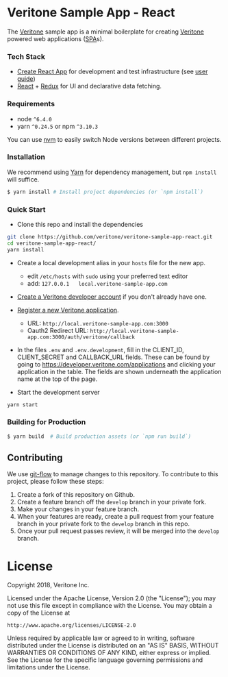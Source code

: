 # Veritone Sample App - React

The [Veritone][veri] sample app is a minimal boilerplate for creating [Veritone][veri] powered web applications ([SPA](https://en.wikipedia.org/wiki/Single-page_application)s).

### Tech Stack
* [Create React App][cra] for development and test infrastructure (see [user guide][cradocs])
* [React][react] + [Redux][redux] for UI and declarative data fetching.

### Requirements
* node `^6.4.0`
* yarn `^0.24.5` or npm `^3.10.3`

You can use [nvm](https://github.com/creationix/nvm#installation) to easily switch Node versions between different projects.

### Installation
We recommend using [Yarn](https://yarnpkg.com/) for dependency management, but `npm install` will suffice.

```bash
$ yarn install # Install project dependencies (or `npm install`)
```

### Quick Start
* Clone this repo and install the dependencies
```sh
git clone https://github.com/veritone/veritone-sample-app-react.git
cd veritone-sample-app-react/
yarn install
```

* Create a local development alias in your `hosts` file for the new app.
  * edit `/etc/hosts` with `sudo` using your preferred text editor
  * add: `127.0.0.1   local.veritone-sample-app.com`

* [Create a Veritone developer account](https://www.veritone.com/onboarding/#/signUp?type=developer) if you don't already have one.

* [Register a new Veritone application](https://developer.veritone.com/applications/overview/new/details).
  * URL: `http://local.veritone-sample-app.com:3000`
  * Oauth2 Redirect URL: `http://local.veritone-sample-app.com:3000/auth/veritone/callback`

* In the files `.env` and `.env.development`, fill in the CLIENT_ID, CLIENT_SECRET and CALLBACK_URL fields. These can be found by going to https://developer.veritone.com/applications and clicking your application in the table. The fields are shown underneath the application name at the top of the page.

* Start the development server
```sh
yarn start
```

### Building for Production
```bash
$ yarn build  # Build production assets (or `npm run build`)
```

[cra]: https://github.com/facebookincubator/create-react-app
[cradocs]: https://github.com/facebookincubator/create-react-app/blob/master/packages/react-scripts/template/README.md
[react]: https://facebook.github.io/react/
[redux]: http://redux.js.org/
[veri]: https://veritone.com/
[saw]: https://veritone-developer.atlassian.net/wiki/spaces/DOC/pages/17989665/Sample+App+Walkthrough
[rdce]: https://chrome.google.com/webstore/detail/redux-devtools/lmhkpmbekcpmknklioeibfkpmmfibljd

## Contributing

We use [git-flow](https://www.atlassian.com/git/tutorials/comparing-workflows/gitflow-workflow) to manage changes to this repository.
To contribute to this project, please follow these steps:

1. Create a fork of this repository on Github.
2. Create a feature branch off the `develop` branch in your private fork.
3. Make your changes in your feature branch.
4. When your features are ready, create a pull request from your feature branch in your private fork to the `develop` branch in this repo.
5. Once your pull request passes review, it will be merged into the `develop` branch.

# License
Copyright 2018, Veritone Inc.

Licensed under the Apache License, Version 2.0 (the "License");
you may not use this file except in compliance with the License.
You may obtain a copy of the License at

    http://www.apache.org/licenses/LICENSE-2.0

Unless required by applicable law or agreed to in writing, software
distributed under the License is distributed on an "AS IS" BASIS,
WITHOUT WARRANTIES OR CONDITIONS OF ANY KIND, either express or implied.
See the License for the specific language governing permissions and
limitations under the License.

